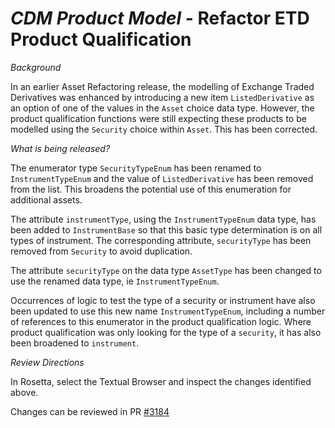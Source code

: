# *CDM Product Model* - Refactor ETD Product Qualification

_Background_

In an earlier Asset Refactoring release, the modelling of Exchange Traded Derivatives was enhanced
by introducing a new item `ListedDerivative` as an option of one of the values in the `Asset` choice
data type.  However, the product qualification functions were still expecting these products to be
modelled using the `Security` choice within `Asset`.  This has been corrected.

_What is being released?_

The enumerator type `SecurityTypeEnum` has been renamed to `InstrumentTypeEnum` and the value of
`ListedDerivative` has been removed from the list.  This broadens the potential use of this
enumeration for additional assets.

The attribute `instrumentType`, using the `InstrumentTypeEnum` data type, has been added to `InstrumentBase`
so that this basic type determination is on all types of instrument.  The corresponding attribute,
`securityType` has been removed from `Security` to avoid duplication.

The attribute `securityType` on the data type `AssetType` has been changed to use the renamed data 
type, ie `InstrumentTypeEnum`.  

Occurrences of logic to test the type of a security or instrument
have also been updated to use this new name `InstrumentTypeEnum`, including a number of references
to this enumerator in the product qualification logic.  Where product qualification was only
looking for the type of a `security`, it has also been broadened to `instrument`.

_Review Directions_

In Rosetta, select the Textual Browser and inspect the changes identified above.

Changes can be reviewed in PR [#3184](https://github.com/finos/common-domain-model/pull/3188)
